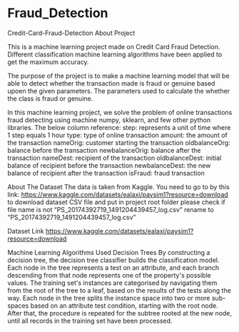 # Fraud_Detection
Credit-Card-Fraud-Detection
About Project

This is a machine learning project made on Credit Card Fraud Detection. 
Different classification machine learning algorithms have been applied to get the maximum accuracy.

The purpose of the project is to make a machine learning model that will be able to detect whether the transaction made is fraud or genuine based upoen the given parameters. The parameters used to calculate the whether the class is fraud or genuine.

In this machine learning project, we solve the problem of online transactions fraud detecting using machine numpy, sklearn, and few other python libraries.
The below column reference:
step: represents a unit of time where 1 step equals 1 hour
type: type of online transaction
amount: the amount of the transaction
nameOrig: customer starting the transaction
oldbalanceOrg: balance before the transaction
newbalanceOrig: balance after the transaction
nameDest: recipient of the transaction
oldbalanceDest: initial balance of recipient before the transaction
newbalanceDest: the new balance of recipient after the transaction
isFraud: fraud transaction

About The Dataset
The data is taken from Kaggle. You need to go to by this link:
https://www.kaggle.com/datasets/ealaxi/paysim1?resource=download  
to download dataset CSV file and put in project root folder 
please check if file name is not “PS_20174392719_1491204439457_log.csv” rename to “PS_20174392719_1491204439457_log.csv”

Dataset Link
https://www.kaggle.com/datasets/ealaxi/paysim1?resource=download  

Machine Learning Algorithms Used
Decision Trees
By constructing a decision tree, the decision tree classifier builds the classification model. Each node in the tree represents a test on an attribute, and each branch descending from that node represents one of the property's possible values. The training set's instances are categorised by navigating them from the root of the tree to a leaf, based on the results of the tests along the way. Each node in the tree splits the instance space into two or more sub-spaces based on an attribute test condition, starting with the root node. After that, the procedure is repeated for the subtree rooted at the new node, until all records in the training set have been processed.




